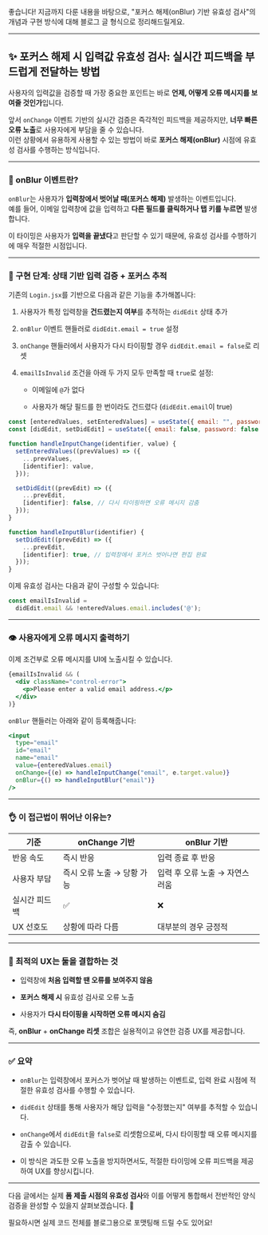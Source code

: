 좋습니다! 지금까지 다룬 내용을 바탕으로, "포커스 해제(onBlur) 기반 유효성 검사"의 개념과 구현 방식에 대해 블로그 글 형식으로 정리해드릴게요.

---

## ✨ 포커스 해제 시 입력값 유효성 검사: 실시간 피드백을 부드럽게 전달하는 방법

사용자의 입력값을 검증할 때 가장 중요한 포인트는 바로 **언제, 어떻게 오류 메시지를 보여줄 것인가**입니다.

앞서 `onChange` 이벤트 기반의 실시간 검증은 즉각적인 피드백을 제공하지만, **너무 빠른 오류 노출**로 사용자에게 부담을 줄 수 있습니다.  
이런 상황에서 유용하게 사용할 수 있는 방법이 바로 **포커스 해제(onBlur)** 시점에 유효성 검사를 수행하는 방식입니다.

---

### 📌 onBlur 이벤트란?

`onBlur`는 사용자가 **입력창에서 벗어날 때(포커스 해제)** 발생하는 이벤트입니다.  
예를 들어, 이메일 입력창에 값을 입력하고 **다른 필드를 클릭하거나 탭 키를 누르면** 발생합니다.

이 타이밍은 사용자가 **입력을 끝냈다**고 판단할 수 있기 때문에, 유효성 검사를 수행하기에 매우 적절한 시점입니다.

---

### 🧱 구현 단계: 상태 기반 입력 검증 + 포커스 추적

기존의 `Login.jsx`를 기반으로 다음과 같은 기능을 추가해봅니다:

1. 사용자가 특정 입력창을 **건드렸는지 여부**를 추적하는 `didEdit` 상태 추가
    
2. `onBlur` 이벤트 핸들러로 `didEdit.email = true` 설정
    
3. `onChange` 핸들러에서 사용자가 다시 타이핑할 경우 `didEdit.email = false`로 리셋
    
4. `emailIsInvalid` 조건을 아래 두 가지 모두 만족할 때 `true`로 설정:
    
    - 이메일에 `@`가 없다
        
    - 사용자가 해당 필드를 한 번이라도 건드렸다 (`didEdit.email`이 true)
        

```jsx
const [enteredValues, setEnteredValues] = useState({ email: "", password: "" });
const [didEdit, setDidEdit] = useState({ email: false, password: false });

function handleInputChange(identifier, value) {
  setEnteredValues((prevValues) => ({
    ...prevValues,
    [identifier]: value,
  }));

  setDidEdit((prevEdit) => ({
    ...prevEdit,
    [identifier]: false, // 다시 타이핑하면 오류 메시지 감춤
  }));
}

function handleInputBlur(identifier) {
  setDidEdit((prevEdit) => ({
    ...prevEdit,
    [identifier]: true, // 입력창에서 포커스 벗어나면 편집 완료
  }));
}
```

이제 유효성 검사는 다음과 같이 구성할 수 있습니다:

```js
const emailIsInvalid =
  didEdit.email && !enteredValues.email.includes('@');
```

---

### 👁️ 사용자에게 오류 메시지 출력하기

이제 조건부로 오류 메시지를 UI에 노출시킬 수 있습니다.

```jsx
{emailIsInvalid && (
  <div className="control-error">
    <p>Please enter a valid email address.</p>
  </div>
)}
```

`onBlur` 핸들러는 아래와 같이 등록해줍니다:

```jsx
<input
  type="email"
  id="email"
  name="email"
  value={enteredValues.email}
  onChange={(e) => handleInputChange("email", e.target.value)}
  onBlur={() => handleInputBlur("email")}
/>
```

---

### 👌 이 접근법이 뛰어난 이유는?

|기준|onChange 기반|onBlur 기반|
|---|---|---|
|반응 속도|즉시 반응|입력 종료 후 반응|
|사용자 부담|즉시 오류 노출 → 당황 가능|입력 후 오류 노출 → 자연스러움|
|실시간 피드백|✅|❌|
|UX 선호도|상황에 따라 다름|대부분의 경우 긍정적|

---

### 🧪 최적의 UX는 둘을 **결합**하는 것

- 입력창에 **처음 입력할 땐 오류를 보여주지 않음**
    
- **포커스 해제 시** 유효성 검사로 오류 노출
    
- 사용자가 **다시 타이핑을 시작하면 오류 메시지 숨김**
    

즉, **onBlur** + **onChange 리셋** 조합은 실용적이고 유연한 검증 UX를 제공합니다.

---

### ✅ 요약

- `onBlur`는 입력창에서 포커스가 벗어날 때 발생하는 이벤트로, 입력 완료 시점에 적절한 유효성 검사를 수행할 수 있습니다.
    
- `didEdit` 상태를 통해 사용자가 해당 입력을 "수정했는지" 여부를 추적할 수 있습니다.
    
- `onChange`에서 `didEdit`을 `false`로 리셋함으로써, 다시 타이핑할 때 오류 메시지를 감출 수 있습니다.
    
- 이 방식은 과도한 오류 노출을 방지하면서도, 적절한 타이밍에 오류 피드백을 제공하여 UX를 향상시킵니다.
    

---

다음 글에서는 실제 **폼 제출 시점의 유효성 검사**와 이를 어떻게 통합해서 전반적인 양식 검증을 완성할 수 있을지 살펴보겠습니다. 🚀

필요하시면 실제 코드 전체를 블로그용으로 포맷팅해 드릴 수도 있어요!